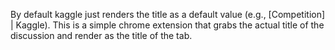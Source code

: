 By default kaggle just renders the title as a default value (e.g., [Competition] | Kaggle). This is a simple chrome extension that grabs the actual title of the discussion and render as the title of the tab.
